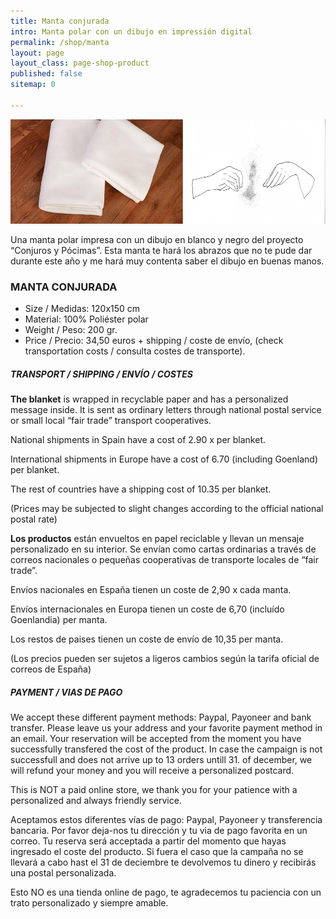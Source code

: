 ```yaml
---
title: Manta conjurada
intro: Manta polar con un dibujo en impressión digital
permalink: /shop/manta
layout: page
layout_class: page-shop-product
published: false
sitemap: 0

---
```


[![producto manta](/media/images/MantaDibujo.jpg)](/shop/manta)

Una manta polar impresa con un dibujo en blanco y negro del proyecto “Conjuros y Pócimas”. 
Esta manta te hará los abrazos que no te pude dar durante este año y me hará muy contenta saber el dibujo en buenas manos.

### MANTA CONJURADA

- Size / Medidas: 120x150 cm
- Material: 100% Poliéster polar
- Weight / Peso: 200 gr.
- Price / Precio: 34,50 euros + shipping / coste de envío, (check transportation costs / consulta costes de transporte).

##### TRANSPORT / SHIPPING / ENVÍO / COSTES

**The blanket** is wrapped in recyclable paper and has a personalized message inside. It is sent as ordinary letters through national postal service or small local “fair trade” transport cooperatives.

National shipments in Spain have a cost of 2.90 x per blanket.

International shipments in Europe have a cost of 6.70 (including Goenland) per blanket.

The rest of countries have a shipping cost of 10.35 per blanket.

(Prices may be subjected to slight changes according to the official national postal rate)

**Los productos** están envueltos en papel reciclable y llevan un mensaje personalizado en su interior. Se envían como cartas ordinarias a través de correos nacionales o pequeñas cooperativas de transporte locales de “fair trade”.

Envíos nacionales en España tienen un coste de 2,90 x cada manta.

Envíos internacionales en Europa tienen un coste de 6,70 (incluído Goenlandia) per manta.

Los restos de paises tienen un coste de envío de 10,35 per manta.

(Los precios pueden ser sujetos a ligeros cambios según la tarifa oficial de correos de España)

##### PAYMENT / VIAS DE PAGO
We accept these different payment methods: Paypal, Payoneer and bank transfer.
Please leave us your address and your favorite payment method in an email. Your reservation will be accepted from the moment you have successfully transfered the cost of the product. In case the campaign is not successfull and does not arrive up to 13 orders untill 31. of december, we will refund your money and you will receive a personalized postcard.

This is NOT a paid online store, we thank you for your patience with a personalized and always friendly service.

Aceptamos estos diferentes vías de pago: Paypal, Payoneer y transferencia bancaria.
Por favor deja-nos tu dirección y tu via de pago favorita en un correo. Tu reserva será acceptada a partir del momento que hayas ingresado el coste del producto. Si fuera el caso que la campaña no se llevará a cabo hast el 31 de deciembre te devolvemos tu dinero y recibirás una postal personalizada.

Esto NO es una tienda online de pago, te agradecemos tu paciencia con un trato personalizado y siempre amable.


